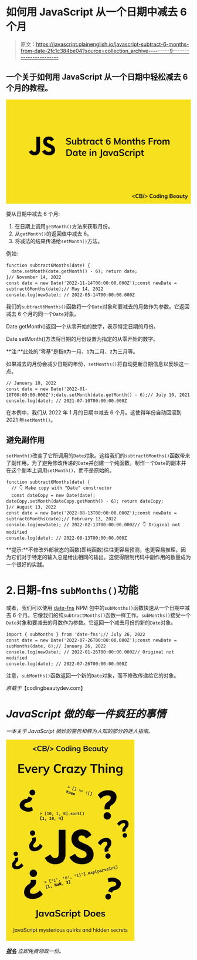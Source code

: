 # 如何用 JavaScript 从一个日期中减去 6 个月

> 原文：<https://javascript.plainenglish.io/javascript-subtract-6-months-from-date-2fc1c384be04?source=collection_archive---------9----------------------->

## 一个关于如何用 JavaScript 从一个日期中轻松减去 6 个月的教程。

![](img/397d6ffd19666d89452bd9d93ec72928.png)

要从日期中减去 6 个月:

1.  在日期上调用`getMonth()`方法来获取月份。
2.  从`getMonth()`的返回值中减去 6。
3.  将减法的结果传递给`setMonth()`方法。

例如:

```
function subtract6Months(date) {
  date.setMonth(date.getMonth() - 6); return date;
}// November 14, 2022
const date = new Date('2022-11-14T00:00:00.000Z');const newDate = subtract6Months(date);// May 14, 2022
console.log(newDate); // 2022-05-14T00:00:00.000Z
```

我们的`subtract6Months()`函数将一个`Date`对象和要减去的月数作为参数。它返回减去 6 个月的同一个`Date`对象。

Date getMonth()返回一个从零开始的数字，表示特定日期的月份。

Date setMonth()方法将日期的月份设置为指定的从零开始的数字。

**注:**此处的“零基”是指`0`为一月、`1`为二月、`2`为三月等。

如果减去的月份会减少日期的年份，`setMonths()`将自动更新日期信息以反映这一点。

```
// January 10, 2022
const date = new Date('2022-01-10T00:00:00.000Z');date.setMonth(date.getMonth() - 6);// July 10, 2021
console.log(date); // 2021-07-10T00:00:00.000Z
```

在本例中，我们从 2022 年 1 月的日期中减去 6 个月。这使得年份自动回滚到 2021 年`setMonth()`。

## 避免副作用

`setMonth()`改变了它所调用的`Date`对象。这给我们的`subtract6Months()`函数带来了副作用。为了避免修改传递的`Date`并创建一个纯函数，制作一个`Date`的副本并在这个副本上调用`setMonth()`，而不是原始的。

```
function subtract6Months(date) {
  // 👇 Make copy with "Date" constructor
  const dateCopy = new Date(date); dateCopy.setMonth(dateCopy.getMonth() - 6); return dateCopy;
}// August 13, 2022
const date = new Date('2022-08-13T00:00:00.000Z');const newDate = subtract6Months(date);// February 13, 2022
console.log(newDate); // 2022-02-13T00:00:00.000Z// 👇 Original not modified
console.log(date); // 2022-08-13T00:00:00.000Z
```

**提示:**不修改外部状态的函数(即纯函数)往往更容易预测，也更容易推理，因为它们对于特定的输入总是给出相同的输出。这使得限制代码中副作用的数量成为一个很好的实践。

# 2.日期-fns `subMonths()`功能

或者，我们可以使用 [date-fns](https://www.npmjs.com/package/date-fns) NPM 包中的`subMonths()`函数快速从一个日期中减去 6 个月。它像我们的纯`subtractMonths()`函数一样工作。`subMonths()`接受一个`Date`对象和要减去的月数作为参数。它返回一个减去月份的新的`Date`对象。

```
import { subMonths } from 'date-fns';// July 26, 2022
const date = new Date('2022-07-26T00:00:00.000Z');const newDate = subMonths(date, 6);// January 26, 2022
console.log(newDate); // 2022-01-26T00:00:00.000Z// Original not modified
console.log(date); // 2022-07-26T00:00:00.000Z
```

注意，`subMonths()`函数返回一个新的`Date`对象，而不修改传递给它的对象。

*原载于*【codingbeautydev.com】

# *JavaScript 做的每一件疯狂的事情*

*一本关于 JavaScript 微妙的警告和鲜为人知的部分的迷人指南。*

*![](img/143ee152ba78025ea8643ba5b9726a20.png)*

*[**报名**](https://cbdev.link/d3c4eb) 立即免费领取一份。*